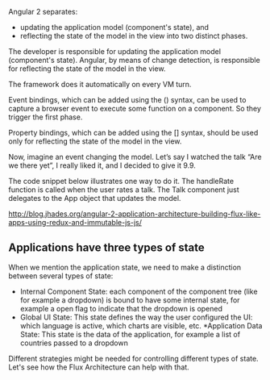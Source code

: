 
Angular 2 separates:
* updating the application model (component's state), and
* reflecting the state of the model in the view 
into two distinct phases. 

The developer is responsible for updating the application model (component's state).
Angular, by means of change detection, is responsible for reflecting the state of the model in the view.

The framework does it automatically on every VM turn.

Event bindings, which can be added using the () syntax, can be used to capture 
a browser event to execute some function on a component. 
So they trigger the first phase.

Property bindings, which can be added using the [] syntax, 
should be used only for reflecting the state of the model in the view.


Now, imagine an event changing the model. 
Let’s say I watched the talk “Are we there yet”, 
I really liked it, and I decided to give it 9.9.

The code snippet below illustrates one way to do it. 
The handleRate function is called when the user rates a talk. 
The Talk component just delegates to the App object that updates the model.


http://blog.jhades.org/angular-2-application-architecture-building-flux-like-apps-using-redux-and-immutable-js-js/
## Applications have three types of state

When we mention the application state, we need to make a distinction between several types of state:

* Internal Component State: each component of the component tree (like for example a dropdown) 
  is bound to have some internal state, for example a open flag to indicate that the dropdown is opened
* Global UI State: This state defines the way the user configured the UI: 
  which language is active, which charts are visible, etc.
*Application Data State: This state is the data of the application, 
  for example a list of countries passed to a dropdown

Different strategies might be needed for controlling different types of state. Let's see how the Flux Architecture can help with that.
